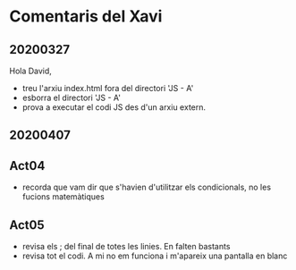 # Comentaris del Xavi
## 20200327
Hola David,

* treu l'arxiu index.html fora del directori 'JS - A'
* esborra el directori 'JS - A'
* prova a executar el codi JS des d'un arxiu extern.

## 20200407
## Act04
* recorda que vam dir que s'havien d'utilitzar els condicionals, no les fucions
matemàtiques

## Act05
* revisa els ; del final de totes les linies. En falten bastants
* revisa tot el codi. A mi no em funciona i m'apareix una pantalla en blanc
